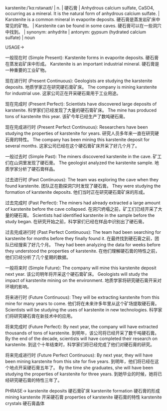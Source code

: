 karstenite:/ˈkɑːrstənaɪt/ | n. | 硬石膏 | Anhydrous calcium sulfate, CaSO4, occurring as a mineral. It is the natural form of anhydrous calcium sulfate.  | Karstenite is a common mineral in evaporite deposits. 硬石膏是蒸发岩矿床中常见的矿物。 | Karstenite can be found in some caves.  硬石膏可以在一些洞穴中找到。 | synonym: anhydrite | antonym: gypsum (hydrated calcium sulfate) | noun

USAGE->

一般现在时 (Simple Present):
Karstenite forms in evaporite deposits. 硬石膏在蒸发岩矿床中形成。
Karstenite is an important industrial mineral. 硬石膏是一种重要的工业矿物。

现在进行时 (Present Continuous):
Geologists are studying the karstenite deposits. 地质学家正在研究硬石膏矿床。
The company is mining karstenite for industrial use.  这家公司正在开采硬石膏用于工业用途。

现在完成时 (Present Perfect):
Scientists have discovered large deposits of karstenite. 科学家们已经发现了大量的硬石膏矿床。
The mine has produced tons of karstenite this year.  该矿今年已经生产了数吨硬石膏。

现在完成进行时 (Present Perfect Continuous):
Researchers have been studying the properties of karstenite for years.  研究人员多年来一直在研究硬石膏的特性。
The company has been mining this karstenite deposit for several months.  这家公司已经在这个硬石膏矿床开采了好几个月了。

一般过去时 (Simple Past):
The miners discovered karstenite in the cave. 矿工们在山洞里发现了硬石膏。
The geologist analyzed the karstenite sample.  地质学家分析了硬石膏样品。

过去进行时 (Past Continuous):
The team was exploring the cave when they found karstenite.  团队正在勘探洞穴时发现了硬石膏。
They were studying the formation of karstenite deposits.  他们当时正在研究硬石膏矿床的形成。

过去完成时 (Past Perfect):
The miners had already extracted a large amount of karstenite before the cave collapsed. 在洞穴坍塌之前，矿工们已经开采了大量的硬石膏。
Scientists had identified karstenite in the sample before the study began.  在研究开始之前，科学家们已经在样品中识别出了硬石膏。

过去完成进行时 (Past Perfect Continuous):
The team had been searching for karstenite for months before they finally found it.  在最终找到硬石膏之前，团队已经搜索了好几个月。
They had been analyzing the data for weeks before they understood the properties of karstenite.  在他们理解硬石膏的特性之前，他们已经分析了几个星期的数据。


一般将来时 (Simple Future):
The company will mine this karstenite deposit next year.  该公司明年将开采这个硬石膏矿床。
Geologists will study the impact of karstenite mining on the environment.  地质学家将研究硬石膏开采对环境的影响。


将来进行时 (Future Continuous):
They will be extracting karstenite from this mine for many years to come.  他们将在未来许多年里从这个矿场提取硬石膏。
Scientists will be studying the uses of karstenite in new technologies.  科学家们将研究硬石膏在新技术中的应用。


将来完成时 (Future Perfect):
By next year, the company will have extracted thousands of tons of karstenite.  到明年，该公司将已经开采了数千吨硬石膏。
By the end of the decade, scientists will have completed their research on karstenite.  到这个十年结束时，科学家们将已经完成了他们对硬石膏的研究。

将来完成进行时 (Future Perfect Continuous):
By next year, they will have been mining karstenite from this site for five years.  到明年，他们将已经在这个地点开采硬石膏五年了。
By the time she graduates, she will have been studying the properties of karstenite for three years.  到她毕业的时候，她将已经研究硬石膏的特性三年了。



PHRASE->
karstenite deposits 硬石膏矿床
karstenite formation 硬石膏的形成
mining karstenite 开采硬石膏
properties of karstenite 硬石膏的特性
karstenite crystals 硬石膏晶体
